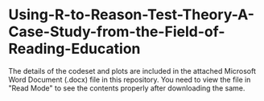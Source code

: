 # Using-R-to-Reason-Test-Theory-A-Case-Study-from-the-Field-of-Reading-Education

The details of the codeset and plots are included in the attached Microsoft Word Document (.docx) file in this repository. 
You need to view the file in "Read Mode" to see the contents properly after downloading the same.
